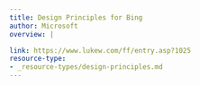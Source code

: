 ```yaml
---
title: Design Principles for Bing
author: Microsoft
overview: |

link: https://www.lukew.com/ff/entry.asp?1025
resource-type:
- _resource-types/design-principles.md
---
```

